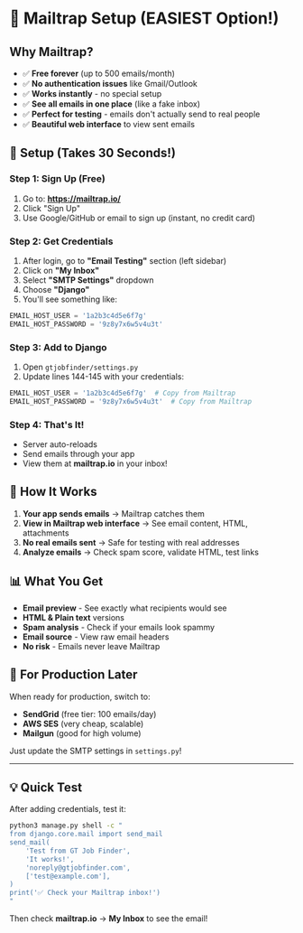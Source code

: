 # 📧 Mailtrap Setup (EASIEST Option!)

## Why Mailtrap?

- ✅ **Free forever** (up to 500 emails/month)
- ✅ **No authentication issues** like Gmail/Outlook
- ✅ **Works instantly** - no special setup
- ✅ **See all emails in one place** (like a fake inbox)
- ✅ **Perfect for testing** - emails don't actually send to real people
- ✅ **Beautiful web interface** to view sent emails

## 🚀 Setup (Takes 30 Seconds!)

### Step 1: Sign Up (Free)
1. Go to: **https://mailtrap.io/**
2. Click "Sign Up"
3. Use Google/GitHub or email to sign up (instant, no credit card)

### Step 2: Get Credentials
1. After login, go to **"Email Testing"** section (left sidebar)
2. Click on **"My Inbox"**
3. Select **"SMTP Settings"** dropdown
4. Choose **"Django"**
5. You'll see something like:

```python
EMAIL_HOST_USER = '1a2b3c4d5e6f7g'
EMAIL_HOST_PASSWORD = '9z8y7x6w5v4u3t'
```

### Step 3: Add to Django
1. Open `gtjobfinder/settings.py`
2. Update lines 144-145 with your credentials:

```python
EMAIL_HOST_USER = '1a2b3c4d5e6f7g'  # Copy from Mailtrap
EMAIL_HOST_PASSWORD = '9z8y7x6w5v4u3t'  # Copy from Mailtrap
```

### Step 4: That's It!
- Server auto-reloads
- Send emails through your app
- View them at **mailtrap.io** in your inbox!

## 🎯 How It Works

1. **Your app sends emails** → Mailtrap catches them
2. **View in Mailtrap web interface** → See email content, HTML, attachments
3. **No real emails sent** → Safe for testing with real addresses
4. **Analyze emails** → Check spam score, validate HTML, test links

## 📊 What You Get

- **Email preview** - See exactly what recipients would see
- **HTML & Plain text** versions
- **Spam analysis** - Check if your emails look spammy
- **Email source** - View raw email headers
- **No risk** - Emails never leave Mailtrap

## 🔄 For Production Later

When ready for production, switch to:
- **SendGrid** (free tier: 100 emails/day)
- **AWS SES** (very cheap, scalable)
- **Mailgun** (good for high volume)

Just update the SMTP settings in `settings.py`!

---

## 💡 Quick Test

After adding credentials, test it:

```bash
python3 manage.py shell -c "
from django.core.mail import send_mail
send_mail(
    'Test from GT Job Finder',
    'It works!',
    'noreply@gtjobfinder.com',
    ['test@example.com'],
)
print('✅ Check your Mailtrap inbox!')
"
```

Then check **mailtrap.io** → **My Inbox** to see the email!

